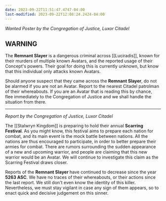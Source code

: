 ```yaml
---
date: 2023-09-22T11:51:47.4747-04:00
last-modified: 2023-09-22T12:08:24.2424-04:00
---
```

*Wanted Poster by the Congregation of Justice, Luxor Citadel*

## WARNING

The **Remnant Slayer** is a dangerous criminal across [[Luciradis]], known for their murders of multiple known Avatars, and the reported usage of their Concept's powers. Their goal for doing this is currently unknown, but know that this individual only attacks known Avatars.

Should anyone suspect that they came across the **Remnant Slayer**, do not be alarmed if you are not an Avatar. Report to the nearest Citadel patrolman of their whereabouts. If you are an Avatar that is reading this by chance, flee immediately to the Congregation of Justice and we shall handle the situation from there.

---

*Report by the Congregation of Justice, Luxor Citadel*

The [[Stalwryn Kingdom]] is preparing to hold their annual **Scarring Festival**. As you might know, this festival aims to prepare each nation for combat, and its main event is the mock battle between nations. All the nations are thus encouraged to participate, in order to better prepare their armies for combat. There are rumors surrounding the sudden appearance of a new and upcoming warrior, and people are claiming that this new warrior would be an Avatar. We will continue to investigate this claim as the Scarring Festival draws closer.

Reports of the **Remnant Slayer** have continued to decrease since the year **5263 ASC**. We have no traces of their whereabouts, or their actions since the last report. We still don't even know the identity of this killer. Nevertheless, we must stay vigilant in case any sign of them appears, so to enact quick and decisive judgement on this sinner.